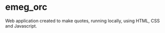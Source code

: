 # emeg_orc
Web application created to make quotes, running locally, using HTML, CSS and Javascript.
